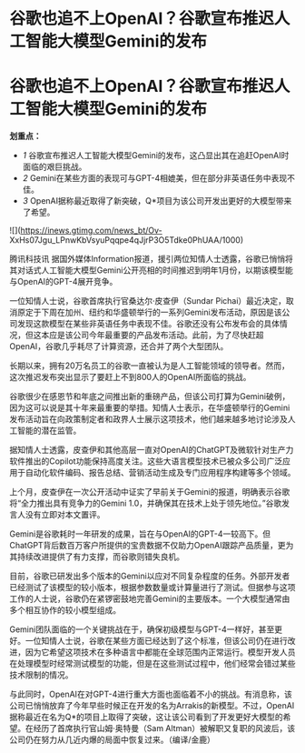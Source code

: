 # 谷歌也追不上OpenAI？谷歌宣布推迟人工智能大模型Gemini的发布

# 谷歌也追不上OpenAI？谷歌宣布推迟人工智能大模型Gemini的发布

**划重点：**

  * _1_ 谷歌宣布推迟人工智能大模型Gemini的发布，这凸显出其在追赶OpenAI时面临的艰巨挑战。
  * _2_ Gemini在某些方面的表现可与GPT-4相媲美，但在部分非英语任务中表现不佳。
  * _3_ OpenAI据称最近取得了新突破，Q*项目为该公司开发出更好的大模型带来了希望。

![](https://inews.gtimg.com/news_bt/Ov-
XxHs07Jgu_LPnwKbVsyuPqqpe4qJjrP3O5Tdke0PhUAA/1000)

腾讯科技讯
据国外媒体Information报道，援引两位知情人士透露，谷歌已悄悄将其对话式人工智能大模型Gemini公开亮相的时间推迟到明年1月份，以期该模型能与OpenAI的GPT-4展开竞争。

一位知情人士说，谷歌首席执行官桑达尔·皮查伊（Sundar
Pichai）最近决定，取消原定于下周在加州、纽约和华盛顿举行的一系列Gemini发布活动，原因是该公司发现这款模型在某些非英语任务中表现不佳。谷歌还没有公布发布会的具体情况，但这本应是该公司今年最重要的产品发布活动。此前，为了尽快赶超OpenAI，谷歌几乎耗尽了计算资源，还合并了两个大型团队。

长期以来，拥有20万名员工的谷歌一直被认为是人工智能领域的领导者。然而，这次推迟发布突出显示了要赶上不到800人的OpenAI所面临的挑战。

谷歌很少在感恩节和年底之间推出新的重磅产品，但该公司打算为Gemini破例，因为这可以说是其十年来最重要的举措。知情人士表示，在华盛顿举行的Gemini发布活动旨在向政策制定者和政界人士展示这项技术，他们越来越多地讨论涉及人工智能的潜在监管。

据知情人士透露，皮查伊和其他高层一直对OpenAI的ChatGPT及微软针对生产力软件推出的Copilot功能保持高度关注。这些大语言模型技术已被众多公司广泛应用于自动化软件编码、报告总结、营销活动生成及专门应用程序构建等多个领域。

上个月，皮查伊在一次公开活动中证实了早前关于Gemini的报道，明确表示谷歌将“全力推出具有竞争力的Gemini
1.0，并确保其在技术上处于领先地位。”谷歌发言人没有立即对本文置评。

Gemini是谷歌耗时一年研发的成果，旨在与OpenAI的GPT-4一较高下。但ChatGPT背后数百万客户所提供的宝贵数据不仅助力OpenAI跟踪产品质量，更为其持续改进提供了有力支撑，而谷歌则错失良机。

目前，谷歌已研发出多个版本的Gemini以应对不同复杂程度的任务。外部开发者已经测试了该模型的较小版本，根据参数数量或计算量进行了测试。但据参与这项工作的人士说，谷歌仍在紧锣密鼓地完善Gemini的主要版本。一个大模型通常由多个相互协作的较小模型组成。

Gemini团队面临的一个关键挑战在于，确保初级模型与GPT-4一样好，甚至更好。一位知情人士说，谷歌在某些方面已经达到了这个标准，但该公司仍在进行改进，因为它希望这项技术在多种语言中都能在全球范围内正常运行。模型开发人员在处理模型时经常测试模型的功能，但是在这些测试过程中，他们经常会错过某些技术限制的情况。

与此同时，OpenAI在对GPT-4进行重大方面也面临着不小的挑战。有消息称，该公司已悄悄放弃了今年早些时候正在开发的名为Arrakis的新模型。不过，OpenAI据称最近在名为Q*的项目上取得了突破，这让该公司看到了开发更好大模型的希望。在经历了首席执行官山姆·奥特曼（Sam
Altman）被解职又复职的风波后，该公司仍在努力从几近内爆的局面中恢复过来。（编译/金鹿）

